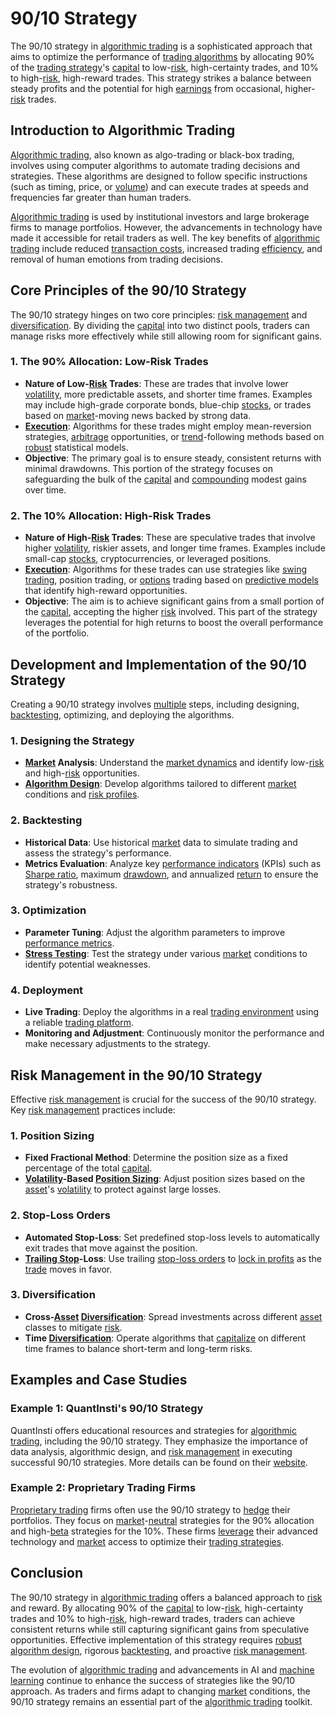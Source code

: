 # 90/10 Strategy

The 90/10 strategy in [algorithmic trading](../a/algorithmic_trading.md) is a sophisticated approach that aims to optimize the performance of [trading algorithms](../t/trading_algorithms.md) by allocating 90% of the [trading strategy](../t/trading_strategy.md)'s [capital](../c/capital.md) to low-[risk](../r/risk.md), high-certainty trades, and 10% to high-[risk](../r/risk.md), high-reward trades. This strategy strikes a balance between steady profits and the potential for high [earnings](../e/earnings.md) from occasional, higher-[risk](../r/risk.md) trades.

## Introduction to Algorithmic Trading

[Algorithmic trading](../a/algorithmic_trading.md), also known as algo-trading or black-box trading, involves using computer algorithms to automate trading decisions and strategies. These algorithms are designed to follow specific instructions (such as timing, price, or [volume](../v/volume.md)) and can execute trades at speeds and frequencies far greater than human traders.

[Algorithmic trading](../a/algorithmic_trading.md) is used by institutional investors and large brokerage firms to manage portfolios. However, the advancements in technology have made it accessible for retail traders as well. The key benefits of [algorithmic trading](../a/algorithmic_trading.md) include reduced [transaction costs](../t/transaction_costs.md), increased trading [efficiency](../e/efficiency.md), and removal of human emotions from trading decisions.

## Core Principles of the 90/10 Strategy

The 90/10 strategy hinges on two core principles: [risk management](../r/risk_management.md) and [diversification](../d/diversification.md). By dividing the [capital](../c/capital.md) into two distinct pools, traders can manage risks more effectively while still allowing room for significant gains.

### 1. The 90% Allocation: Low-Risk Trades

- **Nature of Low-[Risk](../r/risk.md) Trades**: These are trades that involve lower [volatility](../v/volatility.md), more predictable assets, and shorter time frames. Examples may include high-grade corporate bonds, blue-chip [stocks](../s/stock.md), or trades based on [market](../m/market.md)-moving news backed by strong data.
- **[Execution](../e/execution.md)**: Algorithms for these trades might employ mean-reversion strategies, [arbitrage](../a/arbitrage.md) opportunities, or [trend](../t/trend.md)-following methods based on [robust](../r/robust.md) statistical models.
- **Objective**: The primary goal is to ensure steady, consistent returns with minimal drawdowns. This portion of the strategy focuses on safeguarding the bulk of the [capital](../c/capital.md) and [compounding](../c/compounding.md) modest gains over time.

### 2. The 10% Allocation: High-Risk Trades

- **Nature of High-[Risk](../r/risk.md) Trades**: These are speculative trades that involve higher [volatility](../v/volatility.md), riskier assets, and longer time frames. Examples include small-cap [stocks](../s/stock.md), cryptocurrencies, or leveraged positions.
- **[Execution](../e/execution.md)**: Algorithms for these trades can use strategies like [swing trading](../s/swing_trading.md), position trading, or [options](../o/options.md) trading based on [predictive models](../p/predictive_models_in_trading.md) that identify high-reward opportunities.
- **Objective**: The aim is to achieve significant gains from a small portion of the [capital](../c/capital.md), accepting the higher [risk](../r/risk.md) involved. This part of the strategy leverages the potential for high returns to boost the overall performance of the portfolio.

## Development and Implementation of the 90/10 Strategy

Creating a 90/10 strategy involves [multiple](../m/multiple.md) steps, including designing, [backtesting](../b/backtesting.md), optimizing, and deploying the algorithms.

### 1. Designing the Strategy

- **[Market](../m/market.md) Analysis**: Understand the [market dynamics](../m/market_dynamics.md) and identify low-[risk](../r/risk.md) and high-[risk](../r/risk.md) opportunities.
- **[Algorithm Design](../a/algorithm_design.md)**: Develop algorithms tailored to different [market](../m/market.md) conditions and [risk profiles](../r/risk_profiles.md).

### 2. Backtesting

- **Historical Data**: Use historical [market](../m/market.md) data to simulate trading and assess the strategy's performance.
- **Metrics Evaluation**: Analyze key [performance indicators](../p/performance_indicators.md) (KPIs) such as [Sharpe ratio](../s/sharpe_ratio.md), maximum [drawdown](../d/drawdown.md), and annualized [return](../r/return.md) to ensure the strategy's robustness.

### 3. Optimization

- **Parameter Tuning**: Adjust the algorithm parameters to improve [performance metrics](../p/performance_metrics.md).
- **[Stress Testing](../s/stress_testing_in_trading.md)**: Test the strategy under various [market](../m/market.md) conditions to identify potential weaknesses.

### 4. Deployment

- **Live Trading**: Deploy the algorithms in a real [trading environment](../t/trading_environment.md) using a reliable [trading platform](../t/trading_platform.md).
- **Monitoring and Adjustment**: Continuously monitor the performance and make necessary adjustments to the strategy.

## Risk Management in the 90/10 Strategy

Effective [risk management](../r/risk_management.md) is crucial for the success of the 90/10 strategy. Key [risk management](../r/risk_management.md) practices include:

### 1. Position Sizing

- **Fixed Fractional Method**: Determine the position size as a fixed percentage of the total [capital](../c/capital.md).
- **[Volatility](../v/volatility.md)-Based [Position Sizing](../p/position_sizing.md)**: Adjust position sizes based on the [asset](../a/asset.md)'s [volatility](../v/volatility.md) to protect against large losses.

### 2. Stop-Loss Orders

- **Automated Stop-Loss**: Set predefined stop-loss levels to automatically exit trades that move against the position.
- **[Trailing Stop](../t/trailing_stop.md)-Loss**: Use trailing [stop-loss orders](../s/stop-loss_orders.md) to [lock in profits](../l/lock_in_profits.md) as the [trade](../t/trade.md) moves in favor.

### 3. Diversification

- **Cross-[Asset](../a/asset.md) [Diversification](../d/diversification.md)**: Spread investments across different [asset](../a/asset.md) classes to mitigate [risk](../r/risk.md).
- **Time [Diversification](../d/diversification.md)**: Operate algorithms that [capitalize](../c/capitalize.md) on different time frames to balance short-term and long-term risks.

## Examples and Case Studies

### Example 1: QuantInsti's 90/10 Strategy

QuantInsti offers educational resources and strategies for [algorithmic trading](../a/algorithmic_trading.md), including the 90/10 strategy. They emphasize the importance of data analysis, algorithmic design, and [risk management](../r/risk_management.md) in executing successful 90/10 strategies. More details can be found on their [website](https://www.quantinsti.com/).

### Example 2: Proprietary Trading Firms

[Proprietary trading](../p/proprietary_trading.md) firms often use the 90/10 strategy to [hedge](../h/hedge.md) their portfolios. They focus on [market](../m/market.md)-[neutral](../n/neutral.md) strategies for the 90% allocation and high-[beta](../b/beta.md) strategies for the 10%. These firms [leverage](../l/leverage.md) their advanced technology and [market](../m/market.md) access to optimize their [trading strategies](../t/trading_strategies.md).

## Conclusion

The 90/10 strategy in [algorithmic trading](../a/algorithmic_trading.md) offers a balanced approach to [risk](../r/risk.md) and reward. By allocating 90% of the [capital](../c/capital.md) to low-[risk](../r/risk.md), high-certainty trades and 10% to high-[risk](../r/risk.md), high-reward trades, traders can achieve consistent returns while still capturing significant gains from speculative opportunities. Effective implementation of this strategy requires [robust](../r/robust.md) [algorithm design](../a/algorithm_design.md), rigorous [backtesting](../b/backtesting.md), and proactive [risk management](../r/risk_management.md).

The evolution of [algorithmic trading](../a/algorithmic_trading.md) and advancements in AI and [machine learning](../m/machine_learning.md) continue to enhance the success of strategies like the 90/10 approach. As traders and firms adapt to changing [market](../m/market.md) conditions, the 90/10 strategy remains an essential part of the [algorithmic trading](../a/algorithmic_trading.md) toolkit.